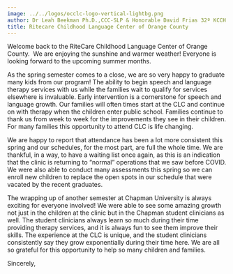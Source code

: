 ```yaml
---
image: ../../logos/occlc-logo-vertical-lightbg.png
author: Dr Leah Beekman Ph.D.,CCC-SLP & Honorable David Frias 32º KCCH
title: Ritecare Childhood Language Center of Orange County
---
```


Welcome back to the RiteCare Childhood Language Center of Orange County.  We are enjoying the sunshine and warmer weather!  Everyone is looking forward to the upcoming summer months.

As the spring semester comes to a close, we are so very happy to graduate many kids from our program! The ability to begin speech and language therapy services with us while the families wait to qualify for services elsewhere is invaluable. Early intervention is a cornerstone for speech and language growth.  Our families will often times start at the CLC and continue on with therapy when the children enter public school.  Families continue to thank us from week to week for the improvements they see in their children.  For many families this opportunity to attend CLC is life changing. 

We are happy to report that attendance has been a lot more consistent this spring and our schedules, for the most part, are full the whole time. We are thankful, in a way, to have a waiting list once again, as this is an indication that the clinic is returning to “normal” operations that we saw before COVID. We were also able to conduct many assessments this spring so we can enroll new children to replace the open spots in our schedule that were vacated by the recent graduates.

The wrapping up of another semester at Chapman University is always exciting for everyone involved! We were able to see some amazing growth not just in the children at the clinic but in the Chapman student clinicians as well. The student clinicians always learn so much during their time providing therapy services, and it is always fun to see them improve their skills. The experience at the CLC is unique, and the student clinicians consistently say they grow exponentially during their time here. We are all so grateful for this opportunity to help so many children and families.

<!-- Queenie (left) and Coco (right) forged a real bond, and Queenie went from almost no intelligible speech to clear imitation and even spontaneous words!

Ezra (left) and Brittany (right) on graduation day! From mom: “This has been an amazing experience. He’s made so much growth and had so much fun. He even practiced in the grocery store yesterday!”

Loyalty came to us because the parents couldn’t find services elsewhere. She has made progress, and now her parents have gotten insurance approval for private services. We will miss her! -->

Sincerely,